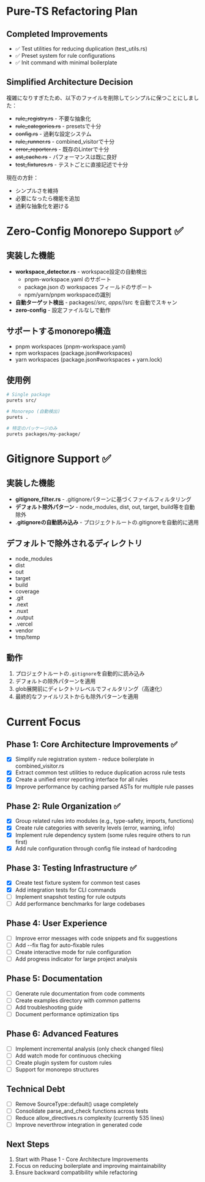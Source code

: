 # Pure-TS Refactoring Plan

## Completed Improvements
- ✅ Test utilities for reducing duplication (test_utils.rs)
- ✅ Preset system for rule configurations
- ✅ Init command with minimal boilerplate

## Simplified Architecture Decision
複雑になりすぎたため、以下のファイルを削除してシンプルに保つことにしました：
- ~~rule_registry.rs~~ - 不要な抽象化
- ~~rule_categories.rs~~ - presetsで十分
- ~~config.rs~~ - 過剰な設定システム
- ~~rule_runner.rs~~ - combined_visitorで十分
- ~~error_reporter.rs~~ - 既存のLinterで十分
- ~~ast_cache.rs~~ - パフォーマンスは既に良好
- ~~test_fixtures.rs~~ - テストごとに直接記述で十分

現在の方針：
- シンプルさを維持
- 必要になったら機能を追加
- 過剰な抽象化を避ける

# Zero-Config Monorepo Support ✅

## 実装した機能
- **workspace_detector.rs** - workspace設定の自動検出
  - pnpm-workspace.yaml のサポート
  - package.json の workspaces フィールドのサポート
  - npm/yarn/pnpm workspaceの識別
- **自動ターゲット検出** - packages/*/src, apps/*/src を自動でスキャン
- **zero-config** - 設定ファイルなしで動作

## サポートするmonorepo構造
- pnpm workspaces (pnpm-workspace.yaml)
- npm workspaces (package.json#workspaces)
- yarn workspaces (package.json#workspaces + yarn.lock)

## 使用例
```bash
# Single package
purets src/

# Monorepo (自動検出)
purets .

# 特定のパッケージのみ
purets packages/my-package/
```

# Gitignore Support ✅

## 実装した機能
- **gitignore_filter.rs** - .gitignoreパターンに基づくファイルフィルタリング
- **デフォルト除外パターン** - node_modules, dist, out, target, build等を自動除外
- **.gitignoreの自動読み込み** - プロジェクトルートの.gitignoreを自動的に適用

## デフォルトで除外されるディレクトリ
- node_modules
- dist
- out
- target
- build
- coverage
- .git
- .next
- .nuxt
- .output
- .vercel
- vendor
- tmp/temp

## 動作
1. プロジェクトルートの`.gitignore`を自動的に読み込み
2. デフォルトの除外パターンを適用
3. glob展開前にディレクトリレベルでフィルタリング（高速化）
4. 最終的なファイルリストからも除外パターンを適用

# Current Focus

## Phase 1: Core Architecture Improvements ✅
- [x] Simplify rule registration system - reduce boilerplate in combined_visitor.rs
- [x] Extract common test utilities to reduce duplication across rule tests
- [x] Create a unified error reporting interface for all rules
- [x] Improve performance by caching parsed ASTs for multiple rule passes

## Phase 2: Rule Organization ✅
- [x] Group related rules into modules (e.g., type-safety, imports, functions)
- [x] Create rule categories with severity levels (error, warning, info)
- [x] Implement rule dependency system (some rules require others to run first)
- [x] Add rule configuration through config file instead of hardcoding

## Phase 3: Testing Infrastructure ✅
- [x] Create test fixture system for common test cases
- [x] Add integration tests for CLI commands
- [ ] Implement snapshot testing for rule outputs
- [ ] Add performance benchmarks for large codebases

## Phase 4: User Experience
- [ ] Improve error messages with code snippets and fix suggestions
- [ ] Add --fix flag for auto-fixable rules
- [ ] Create interactive mode for rule configuration
- [ ] Add progress indicator for large project analysis

## Phase 5: Documentation
- [ ] Generate rule documentation from code comments
- [ ] Create examples directory with common patterns
- [ ] Add troubleshooting guide
- [ ] Document performance optimization tips

## Phase 6: Advanced Features
- [ ] Implement incremental analysis (only check changed files)
- [ ] Add watch mode for continuous checking
- [ ] Create plugin system for custom rules
- [ ] Support for monorepo structures

## Technical Debt
- [ ] Remove SourceType::default() usage completely
- [ ] Consolidate parse_and_check functions across tests
- [ ] Reduce allow_directives.rs complexity (currently 535 lines)
- [ ] Improve neverthrow integration in generated code

## Next Steps
1. Start with Phase 1 - Core Architecture Improvements
2. Focus on reducing boilerplate and improving maintainability
3. Ensure backward compatibility while refactoring